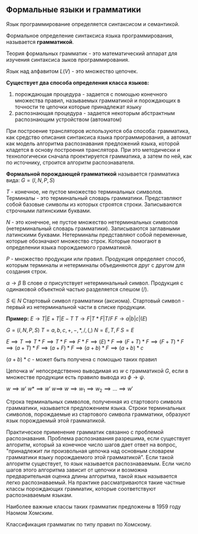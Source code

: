 ## Формальные языки и грамматики

Язык программирование определяется синтаксисом и семантикой.

Формальное определение синтаксиса языка программирования, называется **грамматикой**.

Теория формальных грамматик - это математический аппарат для изучения синтаксиса зыков программирования.

Язык над алфавитом $L(V)$ - это множество цепочек.

**Существует два способа определения класса языков:**
1. порождающая процедура - задается с помощью конечного множества правил, называемых грамматикой и порождающих в точности те цепочки которые принадлежат языку
2. распознающая процедура - задается некоторым абстрактным распознающим устройством (автоматом)

При построение трансляторов используются оба способа: грамматика, как средство описания синтаксиса языка программирования, а автомат как модель алгоритма распознавания предложений языка, которой кладется в основу построения транслятора. При это методически и технологически сначала проектируется грамматика, а затем по ней, как по источнику, строится алгоритм распознавателя.

**Формальной порождающей грамматикой** называется грамматика вида:
$G=(I,N,P,S)$

$T$ - конечное, не пустое множество терминальных символов. Терминалы - это терминальный словарь грамматики. Представляют собой базовые символы из которых строятся строки. Записываются строчными латинскими буквами.

$N$ - это конечное, не пустое множество нетерминальных символов (нетерминальный словарь грамматики). Записываются заглавными латинскими буквами. Нетерминалы представляют собой переменные, которые обозначают множество строк. Которые помогают в определении языка порождаемого грамматикой.

$P$ - множество продукции или правил. Продукция определяет способ, которым терминалы и нетерминалы объединяются друг с другом для создания строк.

$\alpha\to\beta$
В слове $\alpha$ присутствует нетерминальный символ.
Продукция с одинаковой объектной частью разделяется слешом (/).

$S\in N$
Стартовый символ грамматики (аксиома).
Стартовый символ - первый из нетерминальной части в списке продукции.

**Пример:**
$E\to T|E+T|E-T$
$T\to F|T*F|T/F$
$F\to a|b|c|(E)$

$G=(I,N,P,S)$
$T={a,b,c,+,-,*,/,(,)}$
$N={E,T,F}$
$S=E$

$E\implies T \implies T*F \implies T*F\implies F*F \implies (E)*F \implies (F+T)*F \implies (F+T)*F \implies (a+T)*F \implies (a+F)*F \implies (a+b)*F \implies (a+b)*c$

$(a+b)*c$ - может быть получена с помощью таких правил

Цепочка $w'$ непосредственно выводимая из $w$ c грамматикой $G$, если в множестве продукции есть правило вывода из $\phi \to \psi$.

$w \implies w'$
$w* \implies w'$
$w \implies$
$w \implies w_{1} \implies w_{2} \implies ... \implies w'$

Строка терминальных символов, полученная из стартового символа грамматики, называется предложением языка. Строки терминальных символов, порождаемые из стартового символа грамматики, образуют язык порождаемый этой грамматикой.

Практическое применение грамматик связанно с проблемой распознавания. Проблема распознавания разрешима, если существует алгоритм, который за конечное число шагов дает ответ на вопрос, "принадлежит ли произвольная цепочка над основным словарем грамматики языку порождаемого этой грамматикой". Если такой алгоритм существует, то язык называется распознаваемым. 
Если число шагов этого алгоритма зависит от цепочки и возможна предварительная оценка длины алгоритма, такой язык называется легко распознаваемый. На практике рассматриваются такие частные классы порождающих грамматик, которые соответствуют распознаваемым языкам. 

Наиболее важные классы таких грамматик предложены в 1959 году Наомом Хомским. 

Классификация грамматик по типу правил по Хомскому.